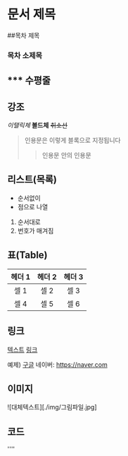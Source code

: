 # 문서 제목
##목차 제목
### 목차 소제목
*** 수평줄
---

## 강조
*이탤릭체*
**볼드체**
~~취소선~~

> 인용문은 이렇게 블록으로 지정됩니다
>> 인용문 안의 인용문

## 리스트(목록)
* 순서없이
* 점으로 나열

1. 순서대로
2. 번호가 매겨짐

## 표(Table)
| 헤더 1 | 헤더 2 | 헤더 3 |
|:---:|:---:|:--:|
| 셀 1| 셀 2| 셀 3|
| 셀 4| 셀 5| 셀 6|

## 링크
[텍스트](filename.md)
[링크](http://링크주소/)

예제)
[구글](https://google.com)
네이버: <https://naver.com>

## 이미지
![대체텍스트][./img/그림파일.jpg]
## 코드
''''
